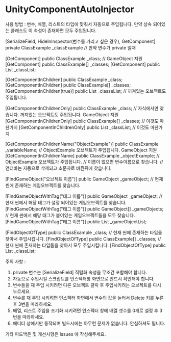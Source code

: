 # UnityComponentAutoInjector

사용 방법 :
  변수, 배열, 리스트의 타입에 맞춰서 자동으로 주입됩니다.
  만약 상속 되어있는 클래스도 이 속성이 존재하면 모두 주입됩니다.
  
[SerializeField, HideInInspector(변수를 가리고 싶은 경우), GetComponent] private ClassExample _classExample // 만약 변수가 private 일때

[GetComponent] public ClassExample _class; // GameObject 지원
[GetComponent] public ClassExample[] _classes;
[GetComponent] public List<ClassExample> _classList;

[GetComponentInChildren] public ClassExample _class;
[GetComponentInChildren] public ClassExample[] _classes;
[GetComponentInChildren(true)] public List<ClassExample> _classeList; // 꺼져있는 오브젝트도 주입됩니다.
  
[GetComponentInChildrenOnly] public ClassExample _class;           // 자식에서만 찾습니다. 꺼져있는 오브젝트도 주입됩니다. GameObject 지원
[GetComponentInChildrenOnly] public ClassExample[] _classes;       // 이것도 마찬가지
[GetComponentInChildrenOnly] public List<ClassExample> _classList; // 이것도 마찬가지
  
[GetComponentInChildrenName("ObjectExample")] public ClassExample _variableName; // ObjectExample 오브젝트가 주입됩니다. GameObject 지원
[GetComponentInChildrenName] public ClassExample _objectExample; // ObjectExample 오브젝트가 주입됩니다.
                                                                 // 이름이 없으면 변수이름으로 찾습니다.
                                                                 // 언더바는 자동으로 삭제되고 소문자로 바뀐뒤에 찾습니다.
                                                                
[FindGameObject("오브젝트 이름")] public GameObject _gameObject; // 현재 씬에 존재하는 게임오브젝트를 찾습니다.

[FindGameObjectWithTag("태그 이름")] public GameObject _gameObject;    // 현재 씬에서 해당 태그가 설정 되어있는 게임오브젝트를 찾습니다.
[FindGameObjectWithTag("태그 이름")] public GameObject[] _gameObjects; // 현재 씬에서 해당 태그가 붙어있는 게임오브젝트들을 모두 찾습니다.
[FindGameObjectWithTag("태그 이름")] public List<GameObject> _gameObjectList;

[FindObjectOfType] public ClassExample _class;     // 현재 씬에 존재하는 타입을 찾아서 주입시킵니다.
[FindObjectOfType] public ClassExample[] _classes; // 현재 씬에 존재하는 타입들을 찾아서 모두 주입시킵니다.
[FindObjectOfType] public List<ClassExample> _classList;

주의 사항 :
  1. private 변수는 [SerializeField] 직렬화 속성을 무조건 포함해야 합니다.
  2. 자동으로 주입시킬 스크립트를 인스펙터창 화면으로 반드시 확인해야 합니다.
  3. 변수들을 재 주입 시키려면 다른 오브젝트 클릭 후 주입시키려는 오브젝트를 다시 누르세요.
  4. 변수를 재 주입 시키려면 인스펙터 화면에서 변수의 값을 눌러서 Delete 키를 누른 후 3번을 따라하세요.
  5. 배열, 리스트 주입을 초기화 시키려면 인스펙터 창에 배열 갯수를 0개로 설정 후 3번을 따라하세요.
  6. 에디터 상에서만 동작되며 빌드시에는 아무런 문제가 없습니다. 안심하셔도 됩니다.
  
  
기타 피드백은 및 개선사항은 Issues 에 작성해주세요.
